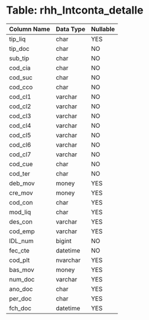 # Table: rhh_Intconta_detalle

| Column Name | Data Type | Nullable |
|-------------|-----------|----------|
| tip_liq | char | YES |
| tip_doc | char | NO |
| sub_tip | char | NO |
| cod_cia | char | NO |
| cod_suc | char | NO |
| cod_cco | char | NO |
| cod_cl1 | varchar | NO |
| cod_cl2 | varchar | NO |
| cod_cl3 | varchar | NO |
| cod_cl4 | varchar | NO |
| cod_cl5 | varchar | NO |
| cod_cl6 | varchar | NO |
| cod_cl7 | varchar | NO |
| cod_cue | char | NO |
| cod_ter | char | NO |
| deb_mov | money | YES |
| cre_mov | money | YES |
| cod_con | char | YES |
| mod_liq | char | YES |
| des_con | varchar | YES |
| cod_emp | varchar | YES |
| IDL_num | bigint | NO |
| fec_cte | datetime | NO |
| cod_plt | nvarchar | YES |
| bas_mov | money | YES |
| num_doc | varchar | YES |
| ano_doc | char | YES |
| per_doc | char | YES |
| fch_doc | datetime | YES |
